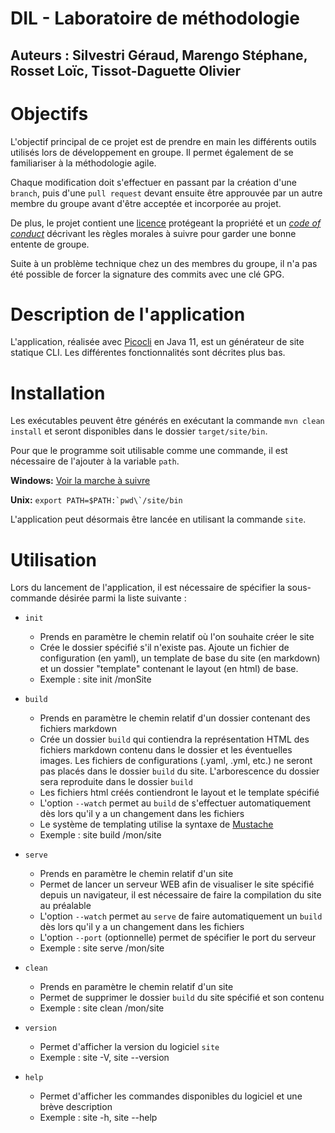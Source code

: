 # DIL - Laboratoire de méthodologie

## Auteurs : Silvestri Géraud, Marengo Stéphane, Rosset Loïc, Tissot-Daguette Olivier

# Objectifs

L'objectif principal de ce projet est de prendre en main les différents outils utilisés lors de développement en groupe.
Il permet également de se familiariser à la méthodologie agile.

Chaque modification doit s'effectuer en passant par la création d'une `branch`, puis d'une `pull request` devant ensuite
être approuvée par un autre membre du groupe avant d'être acceptée et incorporée au projet.

De plus, le projet contient une [licence](./LICENSE) protégeant la propriété et un [*code of
conduct*](./CODE_OF_CONDUCT.md) décrivant les règles morales à suivre pour garder une bonne entente de groupe.

Suite à un problème technique chez un des membres du groupe, il n'a pas été possible de forcer la signature des commits
avec une clé GPG.

# Description de l'application

L'application, réalisée avec [Picocli](https://picocli.info/) en Java 11, est un générateur de site statique CLI. Les
différentes fonctionnalités sont décrites plus bas.

# Installation

Les exécutables peuvent être générés en exécutant la commande `mvn clean install` et seront disponibles dans le dossier
`target/site/bin`.

Pour que le programme soit utilisable comme une commande, il est nécessaire de l'ajouter à la variable `path`.

**Windows:** [Voir la marche à suivre](https://java.com/fr/download/help/path.html)

**Unix:** ```export PATH=$PATH:`pwd\`/site/bin```

L'application peut désormais être lancée en utilisant la commande `site`.

# Utilisation

Lors du lancement de l'application, il est nécessaire de spécifier la sous-commande désirée parmi la liste suivante :

- `init`
    - Prends en paramètre le chemin relatif où l'on souhaite créer le site
    - Crée le dossier spécifié s'il n'existe pas. Ajoute un fichier de configuration (en yaml), un template de base du
      site (en markdown) et un dossier "template" contenant le layout (en html) de base.
    - Exemple : site init /monSite


- `build`
    - Prends en paramètre le chemin relatif d'un dossier contenant des fichiers markdown
    - Crée un dossier `build` qui contiendra la représentation HTML des fichiers markdown contenu dans le dossier et les
      éventuelles images. Les fichiers de configurations (.yaml, .yml, etc.) ne seront pas placés dans le
      dossier `build` du site. L'arborescence du dossier sera reproduite dans le dossier `build`
    - Les fichiers html créés contiendront le layout et le template spécifié
    - L'option `--watch` permet au `build` de s'effectuer automatiquement dès lors qu'il y a un changement dans les
      fichiers
    - Le système de templating utilise la syntaxe de [Mustache](https://mustache.github.io/)
    - Exemple : site build /mon/site


- `serve`
    - Prends en paramètre le chemin relatif d'un site
    - Permet de lancer un serveur WEB afin de visualiser le site spécifié depuis un navigateur, il est nécessaire de
      faire la compilation du site au préalable
    - L'option `--watch` permet au `serve` de faire automatiquement un `build` dès lors qu'il y a un changement dans
      les fichiers
    - L'option `--port` (optionnelle) permet de spécifier le port du serveur
    - Exemple : site serve /mon/site


- `clean`
    - Prends en paramètre le chemin relatif d'un site
    - Permet de supprimer le dossier `build` du site spécifié et son contenu
    - Exemple : site clean /mon/site

- `version`
    - Permet d'afficher la version du logiciel `site`
    - Exemple : site -V, site --version

- `help`
    - Permet d'afficher les commandes disponibles du logiciel et une brève description
    - Exemple : site -h, site --help